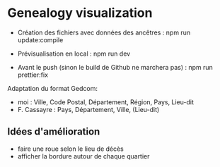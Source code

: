 # Genealogy visualization

- Création des fichiers avec données des ancêtres :
    npm run update:compile

- Prévisualisation en local :
    npm run dev

- Avant le push (sinon le build de Github ne marchera pas) :
    npm run prettier:fix


Adaptation du format Gedcom: 
- moi :         Ville, Code Postal, Département, Région, Pays, Lieu-dit
- F. Cassayre : Pays, Département, Ville, (Lieu-dit)


## Idées d'amélioration
- faire une roue selon le lieu de décès
- afficher la bordure autour de chaque quartier